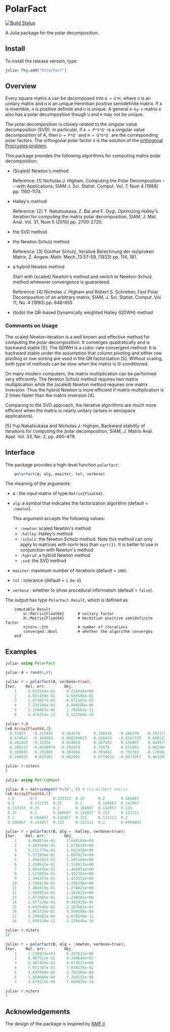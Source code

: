 # PolarFact

[![Build Status](https://travis-ci.org/weijianzhang/PolarFact.jl.svg?branch=master)](https://travis-ci.org/weijianzhang/PolarFact.jl)

A Julia package for the polar decomposition.

## Install

To install the release version, type

```julia
julia> Pkg.add("PolarFact")
```

## Overview 

Every square matrix ``A`` can be decomposed into ``A = U*H``, where
``U`` is an unitary matrix and ``H`` is an unique Hermitian positive
semidefinite matrix. If ``A`` is invertible, ``H`` is positive
definite and ``U`` is unique. A general ``m-by-n`` matrix ``A`` also
has a polar decomposition though ``U`` and ``H`` may not be unique.

The polar decomposition is closely related to the singular value
decomposition (SVD). In particular, if ``A = P*S*Q'`` is a
singular value decomposition of A, then ``U = P*Q'`` and ``H =
Q*S*Q'`` are the corresponding polar factors. The orthogonal polar
factor ``U`` is the solution of the
[orthogonal Procrustes problem](http://en.wikipedia.org/wiki/Orthogonal_Procrustes_problem).

This package provides the following algorithms for computing matrix
polar decomposition:

* (Scaled) Newton's method

	Reference:
	[1] Nicholas J. Higham, Computing the Polar Decomposition ---with Applications,
	SIAM J. Sci. Statist. Comput. Vol. 7, Num 4 (1986) pp. 1160-1174.
	
* Halley's method

	Reference:
	[2] Y. Nakatsukasa, Z. Bai and F. Gygi, Optimizing Halley's iteration 
	for computing the matrix polar decomposition, SIAM, J. Mat. Anal. 
	Vol. 31, Num 5 (2010) pp. 2700-2720. 

* the SVD method

* the Newton Schulz method 

	Reference:
	[3] Günther Schulz, Iterative Berechnung der reziproken Matrix, Z. Angew.
	Math. Mech.,13:57-59, (1933) pp. 114, 181.

* a hybrid Newton method

	Start with (scaled) Newton's method and switch to Newton-Schulz method
	whenever convergence is guaranteed.

	Reference:
	[4] Nicholas J. Higham and Robert S. Schreiber, Fast Polar
	Decomposition of an arbitrary matrix, SIAM, J. Sci. Statist. Comput.
	Vol. 11, No. 4 (1990) pp. 648-655

* (todo) the QR-based Dynamically weighted Halley (QDWH) method  

### Comments on Usage

The scaled Newton iteration is a well known and effective method for
computing the polar decomposition. It converges quadratically and is
backward stable [5]. The QDWH is a cubic-rate convergent method.
It is backward stable under the assumption that column pivoting and
either row pivoting or row sorting are used in the QR factorization [5]. 
Without scaling, both type of methods can be slow when the matrix is
ill-conditioned.

On many modern computers, the matrix multiplication can be performed
very efficiently. The Newton Schulz method requires two matrix
multiplication while the (scaled) Newton method requires one matrix
inversion. Thus the hybrid Newton is more efficient if matrix
multiplication is 2 times faster than the matrix inversion [4].

Comparing to the SVD approach, the iterative algorithms are much more
efficient when the matrix is nearly unitary (arises in aerospace
applications). 

[5] Yuji Nakatsukasa and Nicholas J. Higham, Backward stability of
iterations for computing the polar decomposition, SIAM, J.
Matrix Anal. Appl. Vol. 33, No. 2, pp. 460-479. 

## Interface

The package provides a high-level function ``polarfact``:

```julia
	polarfact(A; alg, maxiter, tol, verbose)
```

The meaning of the arguments:

- ``A`` : the input matrix of type ``Matrix{Float64}``.

- ``alg``: a symbol that indicates the factorization algorithm (default = ``:newton``).

	This argument accepts the following values:

	- ``:newton``: scaled Newton's method
	- ``:halley``: Halley's method
	- ``:schulz``: the Newton Schulz method. Note this method can only
		           apply to matrices with norm less than ``sqrt(3)``. It is
				   better to use in conjunction with Newton's method.
	- ``:hybrid``: a hybrid Newton method 
	- ``:svd``: the SVD method

- ``maxiter``: maximum number of iterations (default = ``100``).

- ``tol`` :  tolerance (default = ``1.0e-6``).

- ``verbose`` : whether to show procedural information (default = ``false``).
	

The output has type ``PolarFact.Result``, which is defined as 

```
	immutable Result
		U::Matrix{Float64}      # unitary factor
		H::Matrix{Float64}      # Hermitian positive semidefinite factor
		niters::Int             # number of iterations
		converged::Bool         # whether the algorithm converges
	end
```

## Examples

```julia
julia> using PolarFact

julia> A = rand(6,6);

julia> r = polarfact(A, verbose=true);
Iter.    Rel. err.        Obj.         
    1     8.031554e-01     9.218344e+00
    2     4.931430e-01     4.609596e-01
    3     1.073877e-01     8.672101e-03
    4     2.239146e-03     8.894508e-06
    5     2.256007e-06     1.782681e-11
    6     4.474254e-12     6.522560e-16

julia> r.U
6x6 Array{Float64,2}:
  0.51827    0.315836    0.563476      0.396524   -0.266376   -0.293174 
  0.674541  -0.164589   -0.000399023  -0.266933   -0.0162729   0.668122 
 -0.401425  -0.32354     0.654859      0.287182    0.158807    0.444575 
  0.206237  -0.0348974  -0.392979      0.72679     0.515961    0.0858893
  0.103665   0.291805    0.303866     -0.393481    0.792383   -0.170502 
 -0.248935   0.825901   -0.082991      0.0774023  -0.0973267   0.483289 

julia> r.niters
6

julia> using MatrixDepot

julia> B = matrixdepot("hilb", 6) # try Hilbert matrix
6x6 Array{Float64,2}:
 1.0       0.5       0.333333  0.25      0.2       0.166667 
 0.5       0.333333  0.25      0.2       0.166667  0.142857 
 0.333333  0.25      0.2       0.166667  0.142857  0.125    
 0.25      0.2       0.166667  0.142857  0.125     0.111111 
 0.2       0.166667  0.142857  0.125     0.111111  0.1      
 0.166667  0.142857  0.125     0.111111  0.1       0.0909091

julia> r = polarfact(B, alg = :halley, verbose=true);
Iter.    Rel. err.        Obj.         
    1     4.980074e-01     1.648164e+00
    2     4.202594e-01     1.676818e+00
    3     3.111776e-01     1.642458e+00
    4     5.572934e-01     1.607827e+00
    5     1.490292e-01     1.585184e+00
    6     2.150641e-01     1.518917e+00
    7     3.984436e-01     1.466951e+00
    8     1.123055e-01     1.452383e+00
    9     1.494373e-01     1.423552e+00
   10     3.788419e-01     1.256390e+00
   11     3.466910e-01     1.278821e+00
   12     3.509951e-02     1.281831e+00
   13     1.071601e-01     1.248502e+00
   14     2.977220e-01     9.945915e-01
   15     4.693540e-01     2.107683e-01
   16     1.063725e-01     4.599108e-04
   17     2.299602e-04     3.678240e-12
   18     1.839120e-12     2.220446e-16

julia> r.niters
18

julia> r = polarfact(B, alg = :newton, verbose=true);
Iter.    Rel. err.        Obj.         
    1     1.236974e+03     6.297632e+06
    2     9.907912e-01     8.240846e+02
    3     9.407495e-01     4.673527e+00
    4     5.931747e-01     7.838535e-02
    5     3.697098e-02     3.702364e-04
    6     1.850680e-04     7.358231e-09
    7     3.679115e-09     7.669935e-18

julia> r.niters
7
```
## Acknowledgements

The design of the package is inspired by [NMF.jl](https://github.com/JuliaStats/NMF.jl).


